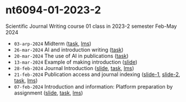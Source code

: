 # nt6094-01-2023-2
Scientific Journal Writing course 01 class in 2023-2 semester Feb-May 2024

+ `03-arp-2024` Midterm ([task](https://github.com/dudung/nt6094-01-2023-2/issues/9), [lms]())
+ `26-mar-2024` AI and introduction writing ([task](https://github.com/dudung/nt6094-01-2023-2/issues/8))
+ `20-mar-2024` The use of AI in publications ([task](https://github.com/dudung/nt6094-01-2023-2/issues/7))
+ `13-mar-2024` Example of making introduction ([slide](https://osf.io/6fsy9))
+ `28-feb-2024` Journal Introduction ([slide](https://zenodo.org/records/7103265), [task](https://github.com/dudung/nt6094-01-2023-2/issues/5), [lms](https://edunex.itb.ac.id/courses/58912/preview/237160))
+ `21-feb-2024` Publication access and journal indexing ([slide-1](https://zenodo.org/records/7058928), [slide-2](https://zenodo.org/records/7082129), [task](https://github.com/dudung/nt6094-01-2023-2/issues/4), [lms](https://edunex.itb.ac.id/courses/58912/preview/234932))
+ `07-feb-2024` Introduction and information: Platform preparation by assignment ([slide](https://osf.io/2dscm), [task](https://github.com/dudung/nt6094-01-2023-2/issues/1), [lms](https://edunex.itb.ac.id/courses/58912/preview/225046))
